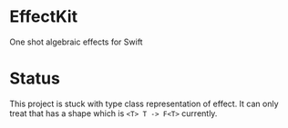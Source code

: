 # EffectKit

One shot algebraic effects for Swift

# Status

This project is stuck with type class representation of effect.
It can only treat that has a shape which is `<T> T -> F<T>` currently.
